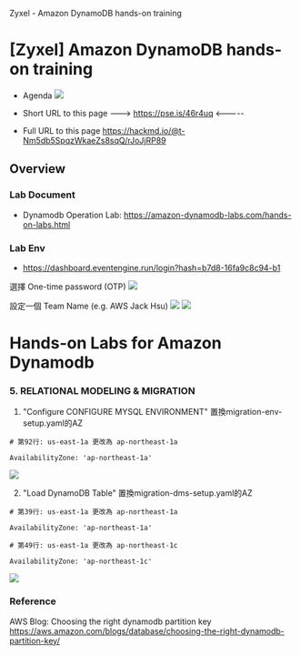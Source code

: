 Zyxel - Amazon DynamoDB hands-on training

# [Zyxel] Amazon DynamoDB hands-on training
- Agenda
  ![](https://i.imgur.com/fdnWrFs.png)


- Short URL to this page ---> https://pse.is/46r4uq <-----
- Full URL to this page https://hackmd.io/@t-Nm5db5SpqzWkaeZs8sqQ/rJoJjRP89

## Overview ##

### Lab Document ###
- Dynamodb Operation Lab: https://amazon-dynamodb-labs.com/hands-on-labs.html

### Lab Env ###
- https://dashboard.eventengine.run/login?hash=b7d8-16fa9c8c94-b1

選擇 One-time password (OTP) 
![](https://i.imgur.com/Jf3cEhi.png)

設定一個 Team Name (e.g. AWS Jack Hsu)
![](https://i.imgur.com/1QP4COx.png)
![](https://i.imgur.com/eOXYYQQ.png)






# Hands-on Labs for Amazon Dynamodb

### 5. RELATIONAL MODELING & MIGRATION ###

1. "Configure CONFIGURE MYSQL ENVIRONMENT" 置換migration-env-setup.yaml的AZ


```
# 第92行: us-east-1a 更改為 ap-northeast-1a

AvailabilityZone: 'ap-northeast-1a'

```
![](https://i.imgur.com/q8wyIik.png)


2. "Load DynamoDB Table" 置換migration-dms-setup.yaml的AZ
```
# 第39行: us-east-1a 更改為 ap-northeast-1a

AvailabilityZone: 'ap-northeast-1a'

# 第49行: us-east-1a 更改為 ap-northeast-1c

AvailabilityZone: 'ap-northeast-1c'
```
![](https://i.imgur.com/zPxqLiT.png)

### Reference
AWS Blog: Choosing the right dynamodb partition key
https://aws.amazon.com/blogs/database/choosing-the-right-dynamodb-partition-key/


